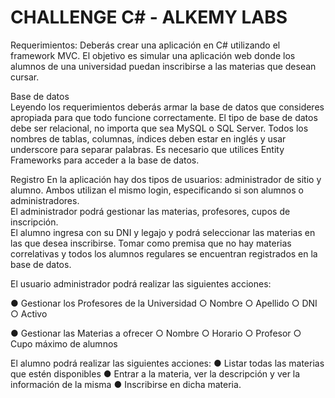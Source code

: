 # CHALLENGE C# - ALKEMY LABS 


Requerimientos:
Deberás crear una aplicación en C# utilizando el framework MVC. El objetivo es simular 
una aplicación web donde los alumnos de una universidad puedan inscribirse a las 
materias que desean cursar. 

 
Base de datos  
Leyendo los requerimientos deberás armar la base de datos que consideres apropiada 
para que todo funcione correctamente. El tipo de base de datos debe ser relacional, no 
importa que sea MySQL o SQL Server. Todos los nombres de tablas, columnas, índices 
deben estar en inglés y usar underscore para separar palabras. 
Es necesario que utilices Entity Frameworks para acceder a la base de datos. 


Registro 
En la aplicación hay dos tipos de usuarios: administrador de sitio y alumno. 
Ambos utilizan el mismo login, especificando si son alumnos o administradores.  
El administrador podrá gestionar las materias, profesores, cupos de inscripción.  
El alumno ingresa con su DNI y legajo y podrá seleccionar las materias en las que desea 
inscribirse. Tomar como premisa que no hay materias correlativas y todos los alumnos 
regulares se encuentran registrados en la base de datos.  


El usuario administrador podrá realizar las siguientes acciones: 

● Gestionar los Profesores de la Universidad 
○ Nombre 
○ Apellido 
○ DNI 
○ Activo 

 

● Gestionar las Materias a ofrecer 
○ Nombre 
○ Horario 
○ Profesor 
○ Cupo máximo de alumnos 

 

El alumno podrá realizar las siguientes acciones: 
● Listar todas las materias que estén disponibles 
● Entrar a la materia, ver la descripción y ver la información de la misma 
● Inscribirse en dicha materia. 
